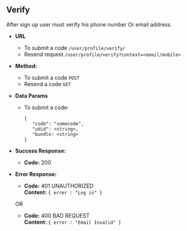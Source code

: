 **Verify**
----
 After sign up user must verify his phone number Or email address.
    
* **URL**

  * To submit a code `/user/profile/verify/`
  * Resend request `/user/profile/verify?context=<email/mobile>`

* **Method:**
  
  * To submit a code `POST`
  * Resend a code `GET`
  
* **Data Params**

   * To submit a code: </br>
        
         {
            "code": "somecode",
            "udid": <string>,
            "bundle: <string>
         }
         
* **Success Response:**
  
  * **Code:** 200
 
* **Error Response:**


  * **Code:** 401 UNAUTHORIZED <br />
    **Content:** `{ error : "Log in" }`

  OR

  * **Code:** 400 BAD REQUEST <br />
    **Content:** `{ error : "Email Invalid" }`
